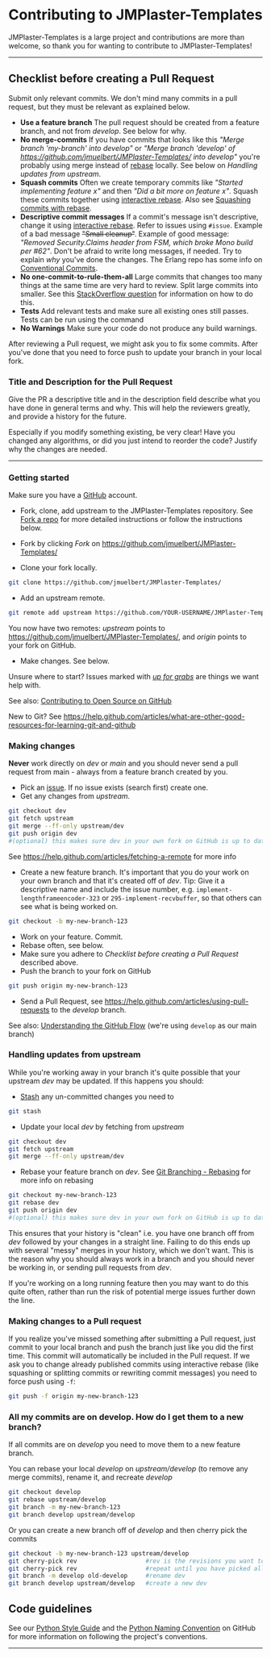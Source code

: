 # Contributing to JMPlaster-Templates

JMPlaster-Templates is a large project and contributions are more than welcome, so
thank you for wanting to contribute to JMPlaster-Templates!

---

## Checklist before creating a Pull Request

Submit only relevant commits. We don't mind many commits in a pull request,
but they must be relevant as explained below.

- **Use a feature branch** The pull request should be created from a
  feature branch, and not from _develop_. See below for why.
- **No merge-commits** If you have commits that looks like this _"Merge
  branch 'my-branch' into develop"_ or _"Merge branch 'develop' of
  <https://github.com/jmuelbert/JMPlaster-Templates/> into develop"_ you're
  probably using merge instead of
  [rebase](https://help.github.com/articles/about-git-rebase) locally. See
  below on _Handling updates from upstream_.
- **Squash commits** Often we create temporary commits like _"Started
  implementing feature x"_ and then _"Did a bit more on feature x"_. Squash
  these commits together using
  [interactive rebase](https://help.github.com/articles/about-git-rebase).
  Also see
  [Squashing commits with rebase](https://gitready.com/advanced/2009/02/10/squashing-commits-with-rebase.html).
- **Descriptive commit messages** If a commit's message isn't descriptive,
  change it using
  [interactive rebase](https://help.github.com/articles/about-git-rebase).
  Refer to issues using `#issue`. Example of a bad message ~~"Small
  cleanup"~~. Example of good message: _"Removed Security.Claims header
  from FSM, which broke Mono build per #62"_. Don't be afraid to write long
  messages, if needed. Try to explain _why_ you've done the changes. The
  Erlang repo has some info on
  [Conventional Commits](https://www.conventionalcommits.org/en/v1.0.0/).
- **No one-commit-to-rule-them-all** Large commits that changes too many
  things at the same time are very hard to review. Split large commits into
  smaller. See this
  [StackOverflow question](https://stackoverflow.com/questions/6217156/break-a-previous-commit-into-multiple-commits)
  for information on how to do this.
- **Tests** Add relevant tests and make sure all existing ones still
  passes. Tests can be run using the command
- **No Warnings** Make sure your code do not produce any build warnings.

After reviewing a Pull request, we might ask you to fix some commits. After
you've done that you need to force push to update your branch in your local
fork.

### Title and Description for the Pull Request

Give the PR a descriptive title and in the description field describe what
you have done in general terms and why. This will help the reviewers
greatly, and provide a history for the future.

Especially if you modify something existing, be very clear! Have you
changed any algorithms, or did you just intend to reorder the code? Justify
why the changes are needed.

---

### Getting started

Make sure you have a [GitHub](https://github.com/) account.

- Fork, clone, add upstream to the JMPlaster-Templates repository. See
  [Fork a repo](https://help.github.com/articles/fork-a-repo) for more
  detailed instructions or follow the instructions below.

- Fork by clicking _Fork_ on <https://github.com/jmuelbert/JMPlaster-Templates/>

- Clone your fork locally.

```bash
git clone https://github.com/jmuelbert/JMPlaster-Templates/
```

- Add an upstream remote.

```bash
git remote add upstream https://github.com/YOUR-USERNAME/JMPlaster-Templates
```

You now have two remotes: _upstream_ points to
<https://github.com/jmuelbert/JMPlaster-Templates/>, and _origin_ points to your
fork on GitHub.

- Make changes. See below.

Unsure where to start? Issues marked with
[_up for grabs_](https://github.com/jmuelbert/JMPlaster-Templates/labels/up%20for%20grabs)
are things we want help with.

See also:
[Contributing to Open Source on GitHub](https://guides.github.com/activities/contributing-to-open-source/)

New to Git? See
<https://help.github.com/articles/what-are-other-good-resources-for-learning-git-and-github>

### Making changes

**Never** work directly on _dev_ or _main_ and you should never send a pull
request from main - always from a feature branch created by you.

- Pick an [issue](https://github.com/jmuelbert/JMPlaster-Templates/issues/). If no
  issue exists (search first) create one.
- Get any changes from _upstream_.

```bash
git checkout dev
git fetch upstream
git merge --ff-only upstream/dev
git push origin dev
#(optional) this makes sure dev in your own fork on GitHub is up to date
```

See <https://help.github.com/articles/fetching-a-remote> for more info

- Create a new feature branch. It's important that you do your work on your
  own branch and that it's created off of _dev_. Tip: Give it a descriptive
  name and include the issue number, e.g.
  `implement-lengthframeencoder-323` or `295-implement-recvbuffer`, so that
  others can see what is being worked on.

```bash
git checkout -b my-new-branch-123
```

- Work on your feature. Commit.
- Rebase often, see below.
- Make sure you adhere to _Checklist before creating a Pull Request_
  described above.
- Push the branch to your fork on GitHub

```bash
git push origin my-new-branch-123
```

- Send a Pull Request, see
  <https://help.github.com/articles/using-pull-requests> to the _develop_
  branch.

See also:
[Understanding the GitHub Flow](https://guides.github.com/introduction/flow/)
(we're using `develop` as our main branch)

### Handling updates from upstream

While you're working away in your branch it's quite possible that your
upstream _dev_ may be updated. If this happens you should:

- [Stash](https://git-scm.com/book/en/Git-Tools-Stashing) any un-committed
  changes you need to

```bash
git stash
```

- Update your local _dev_ by fetching from _upstream_

```bash
git checkout dev
git fetch upstream
git merge --ff-only upstream/dev
```

- Rebase your feature branch on _dev_. See
  [Git Branching - Rebasing](https://git-scm.com/book/en/Git-Branching-Rebasing)
  for more info on rebasing

```bash
git checkout my-new-branch-123
git rebase dev
git push origin dev
#(optional) this makes sure dev in your own fork on GitHub is up to date
```

This ensures that your history is "clean" i.e. you have one branch off from
_dev_ followed by your changes in a straight line. Failing to do this ends
up with several "messy" merges in your history, which we don't want. This
is the reason why you should always work in a branch and you should never
be working in, or sending pull requests from _dev_.

If you're working on a long running feature then you may want to do this
quite often, rather than run the risk of potential merge issues further
down the line.

### Making changes to a Pull request

If you realize you've missed something after submitting a Pull request,
just commit to your local branch and push the branch just like you did the
first time. This commit will automatically be included in the Pull request.
If we ask you to change already published commits using interactive rebase
(like squashing or splitting commits or rewriting commit messages) you need
to force push using `-f`:

```bash
git push -f origin my-new-branch-123
```

### All my commits are on develop. How do I get them to a new branch?

If all commits are on _develop_ you need to move them to a new feature
branch.

You can rebase your local _develop_ on _upstream/develop_ (to remove any
merge commits), rename it, and recreate _develop_

```bash
git checkout develop
git rebase upstream/develop
git branch -m my-new-branch-123
git branch develop upstream/develop
```

Or you can create a new branch off of _develop_ and then cherry pick the
commits

```bash
git checkout -b my-new-branch-123 upstream/develop
git cherry-pick rev                   #rev is the revisions you want to pick
git cherry-pick rev                   #repeat until you have picked all commits
git branch -m develop old-develop     #rename dev
git branch develop upstream/develop   #create a new dev
```

## Code guidelines

See our [Python Style Guide](https://www.python.org/doc/essays/styleguide/)
and the
[Python Naming Convention](https://github.com/naming-convention/naming-convention-guides/blob/master/python/README.md)
on GitHub for more information on following the project's conventions.

---
